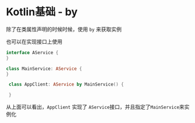 

# Kotlin基础 - by 

 除了在类属性声明的时候时候，使用 `by` 来获取实例

也可以在实现接口上使用

```kotlin
interface AService {
}

class MainService: AService {
}

 class AppClient: AService by MainService() {

 }
```

从上面可以看出，`AppClient` 实现了 `AService`接口，并且指定了`MainService`来实例化